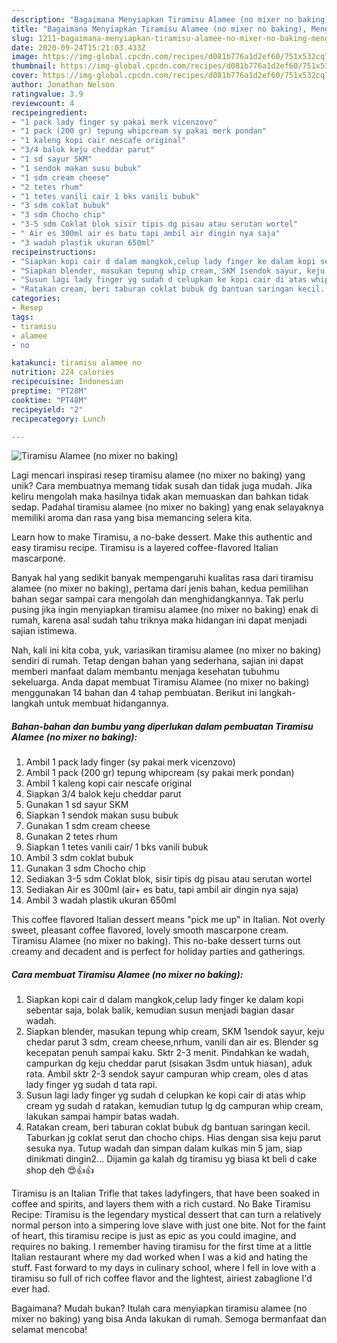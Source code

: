 ```yaml
---
description: "Bagaimana Menyiapkan Tiramisu Alamee (no mixer no baking), Menggugah Selera"
title: "Bagaimana Menyiapkan Tiramisu Alamee (no mixer no baking), Menggugah Selera"
slug: 1211-bagaimana-menyiapkan-tiramisu-alamee-no-mixer-no-baking-menggugah-selera
date: 2020-09-24T15:21:03.433Z
image: https://img-global.cpcdn.com/recipes/d081b776a1d2ef60/751x532cq70/tiramisu-alamee-no-mixer-no-baking-foto-resep-utama.jpg
thumbnail: https://img-global.cpcdn.com/recipes/d081b776a1d2ef60/751x532cq70/tiramisu-alamee-no-mixer-no-baking-foto-resep-utama.jpg
cover: https://img-global.cpcdn.com/recipes/d081b776a1d2ef60/751x532cq70/tiramisu-alamee-no-mixer-no-baking-foto-resep-utama.jpg
author: Jonathan Nelson
ratingvalue: 3.9
reviewcount: 4
recipeingredient:
- "1 pack lady finger sy pakai merk vicenzovo"
- "1 pack (200 gr) tepung whipcream sy pakai merk pondan"
- "1 kaleng kopi cair nescafe original"
- "3/4 balok keju cheddar parut"
- "1 sd sayur SKM"
- "1 sendok makan susu bubuk"
- "1 sdm cream cheese"
- "2 tetes rhum"
- "1 tetes vanili cair 1 bks vanili bubuk"
- "3 sdm coklat bubuk"
- "3 sdm Chocho chip"
- "3-5 sdm Coklat blok sisir tipis dg pisau atau serutan wortel"
- " Air es 300ml air es batu tapi ambil air dingin nya saja"
- "3 wadah plastik ukuran 650ml"
recipeinstructions:
- "Siapkan kopi cair d dalam mangkok,celup lady finger ke dalam kopi sebentar saja, bolak balik, kemudian susun menjadi bagian dasar wadah."
- "Siapkan blender, masukan tepung whip cream, SKM 1sendok sayur, keju chedar parut 3 sdm, cream cheese,nrhum, vanili dan air es. Blender sg kecepatan penuh sampai kaku. Sktr 2-3 menit. Pindahkan ke wadah, campurkan dg keju cheddar parut (sisakan 3sdm untuk hiasan), aduk rata. Ambil sktr 2-3 sendok sayur campuran whip cream, oles d atas lady finger yg sudah d tata rapi."
- "Susun lagi lady finger yg sudah d celupkan ke kopi cair di atas whip cream yg sudah d ratakan, kemudian tutup lg dg campuran whip cream, lakukan sampai hampir batas wadah."
- "Ratakan cream, beri taburan coklat bubuk dg bantuan saringan kecil. Taburkan jg coklat serut dan chocho chips. Hias dengan sisa keju parut sesuka nya. Tutup wadah dan simpan dalam kulkas min 5 jam, siap dinikmati dingin2... Dijamin ga kalah dg tiramisu yg biasa kt beli d cake shop deh 😍👍👍"
categories:
- Resep
tags:
- tiramisu
- alamee
- no

katakunci: tiramisu alamee no 
nutrition: 224 calories
recipecuisine: Indonesian
preptime: "PT28M"
cooktime: "PT48M"
recipeyield: "2"
recipecategory: Lunch

---
```



![Tiramisu Alamee (no mixer no baking)](https://img-global.cpcdn.com/recipes/d081b776a1d2ef60/751x532cq70/tiramisu-alamee-no-mixer-no-baking-foto-resep-utama.jpg)

Lagi mencari inspirasi resep tiramisu alamee (no mixer no baking) yang unik? Cara membuatnya memang tidak susah dan tidak juga mudah. Jika keliru mengolah maka hasilnya tidak akan memuaskan dan bahkan tidak sedap. Padahal tiramisu alamee (no mixer no baking) yang enak selayaknya memiliki aroma dan rasa yang bisa memancing selera kita.

Learn how to make Tiramisu, a no-bake dessert. Make this authentic and easy tiramisu recipe. Tiramisu is a layered coffee-flavored Italian mascarpone.

Banyak hal yang sedikit banyak mempengaruhi kualitas rasa dari tiramisu alamee (no mixer no baking), pertama dari jenis bahan, kedua pemilihan bahan segar sampai cara mengolah dan menghidangkannya. Tak perlu pusing jika ingin menyiapkan tiramisu alamee (no mixer no baking) enak di rumah, karena asal sudah tahu triknya maka hidangan ini dapat menjadi sajian istimewa.


Nah, kali ini kita coba, yuk, variasikan tiramisu alamee (no mixer no baking) sendiri di rumah. Tetap dengan bahan yang sederhana, sajian ini dapat memberi manfaat dalam membantu menjaga kesehatan tubuhmu sekeluarga. Anda dapat membuat Tiramisu Alamee (no mixer no baking) menggunakan 14 bahan dan 4 tahap pembuatan. Berikut ini langkah-langkah untuk membuat hidangannya.

<!--inarticleads1-->

##### Bahan-bahan dan bumbu yang diperlukan dalam pembuatan Tiramisu Alamee (no mixer no baking):

1. Ambil 1 pack lady finger (sy pakai merk vicenzovo)
1. Ambil 1 pack (200 gr) tepung whipcream (sy pakai merk pondan)
1. Ambil 1 kaleng kopi cair nescafe original
1. Siapkan 3/4 balok keju cheddar parut
1. Gunakan 1 sd sayur SKM
1. Siapkan 1 sendok makan susu bubuk
1. Gunakan 1 sdm cream cheese
1. Gunakan 2 tetes rhum
1. Siapkan 1 tetes vanili cair/ 1 bks vanili bubuk
1. Ambil 3 sdm coklat bubuk
1. Gunakan 3 sdm Chocho chip
1. Sediakan 3-5 sdm Coklat blok, sisir tipis dg pisau atau serutan wortel
1. Sediakan  Air es 300ml (air+ es batu, tapi ambil air dingin nya saja)
1. Ambil 3 wadah plastik ukuran 650ml


This coffee flavored Italian dessert means &#34;pick me up&#34; in Italian. Not overly sweet, pleasant coffee flavored, lovely smooth mascarpone cream. Tiramisu Alamee (no mixer no baking). This no-bake dessert turns out creamy and decadent and is perfect for holiday parties and gatherings. 

<!--inarticleads2-->

##### Cara membuat Tiramisu Alamee (no mixer no baking):

1. Siapkan kopi cair d dalam mangkok,celup lady finger ke dalam kopi sebentar saja, bolak balik, kemudian susun menjadi bagian dasar wadah.
1. Siapkan blender, masukan tepung whip cream, SKM 1sendok sayur, keju chedar parut 3 sdm, cream cheese,nrhum, vanili dan air es. Blender sg kecepatan penuh sampai kaku. Sktr 2-3 menit. Pindahkan ke wadah, campurkan dg keju cheddar parut (sisakan 3sdm untuk hiasan), aduk rata. Ambil sktr 2-3 sendok sayur campuran whip cream, oles d atas lady finger yg sudah d tata rapi.
1. Susun lagi lady finger yg sudah d celupkan ke kopi cair di atas whip cream yg sudah d ratakan, kemudian tutup lg dg campuran whip cream, lakukan sampai hampir batas wadah.
1. Ratakan cream, beri taburan coklat bubuk dg bantuan saringan kecil. Taburkan jg coklat serut dan chocho chips. Hias dengan sisa keju parut sesuka nya. Tutup wadah dan simpan dalam kulkas min 5 jam, siap dinikmati dingin2... Dijamin ga kalah dg tiramisu yg biasa kt beli d cake shop deh 😍👍👍


Tiramisu is an Italian Trifle that takes ladyfingers, that have been soaked in coffee and spirits, and layers them with a rich custard. No Bake Tiramisu Recipe: Tiramisu is the legendary mystical dessert that can turn a relatively normal person into a simpering love slave with just one bite. Not for the faint of heart, this tiramisu recipe is just as epic as you could imagine, and requires no baking. I remember having tiramisu for the first time at a little Italian restaurant where my dad worked when I was a kid and hating the stuff. Fast forward to my days in culinary school, where I fell in love with a tiramisu so full of rich coffee flavor and the lightest, airiest zabaglione I&#39;d ever had. 

Bagaimana? Mudah bukan? Itulah cara menyiapkan tiramisu alamee (no mixer no baking) yang bisa Anda lakukan di rumah. Semoga bermanfaat dan selamat mencoba!
